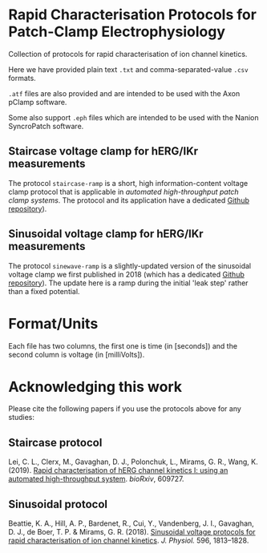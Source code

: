 # Rapid Characterisation Protocols for Patch-Clamp Electrophysiology

Collection of protocols for rapid characterisation of ion channel kinetics.

Here we have provided plain text `.txt` and comma-separated-value `.csv` formats.

`.atf` files are also provided and are intended to be used with the Axon pClamp software.

Some also support `.eph` files which are intended to be used with the Nanion SyncroPatch software.

## Staircase voltage clamp for hERG/IKr measurements
The protocol `staircase-ramp` is a short, high information-content voltage clamp protocol that is applicable in _automated high-throughput patch clamp systems_.
The protocol and its application have a dedicated [Github repository](https://github.com/CardiacModelling/hERGRapidCharacterisation)).

## Sinusoidal voltage clamp for hERG/IKr measurements
The protocol `sinewave-ramp` is a slightly-updated version of the sinusoidal voltage clamp we first published in 2018 (which has a dedicated [Github repository](http://www.github.com/mirams/sine-wave)).
The update here is a ramp during the initial 'leak step' rather than a fixed potential.


# Format/Units

Each file has two columns, the first one is time (in [seconds]) and the second column is voltage (in [milliVolts]).


# Acknowledging this work

Please cite the following papers if you use the protocols above for any studies:

## Staircase protocol

Lei, C. L., Clerx, M., Gavaghan, D. J., Polonchuk, L., Mirams, G. R., Wang, K.
(2019).
[Rapid characterisation of hERG channel kinetics I: using an automated high-throughput system](https://doi.org/10.1101/609727).
_bioRxiv_, 609727.

## Sinusoidal protocol

Beattie, K. A., Hill, A. P., Bardenet, R., Cui, Y., Vandenberg, J. I., Gavaghan, D. J., de Boer, T. P. & Mirams, G. R.
(2018).
[Sinusoidal voltage protocols for rapid characterisation of ion channel kinetics](https://doi.org/10.1113/JP275733).
_J. Physiol._ 596, 1813–1828.

